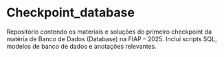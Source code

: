 # Checkpoint_database
Repositório contendo os materiais e soluções do primeiro checkpoint da matéria de Banco de Dados (Database) na FIAP – 2025. Inclui scripts SQL, modelos de banco de dados e anotações relevantes.
